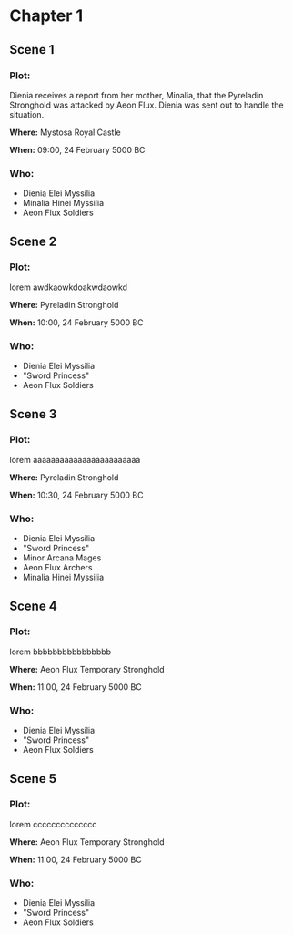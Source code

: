 # Chapter 1

## Scene 1

### Plot:

Dienia receives a report from her mother, Minalia, that the Pyreladin Stronghold was attacked by Aeon Flux. Dienia was sent out to handle the situation.

**Where:** Mystosa Royal Castle

**When:** 09:00, 24 February 5000 BC

### Who:

- Dienia Elei Myssilia
- Minalia Hinei Myssilia
- Aeon Flux Soldiers

## Scene 2

### Plot:

lorem awdkaowkdoakwdaowkd

**Where:** Pyreladin Stronghold

**When:** 10:00, 24 February 5000 BC

### Who:

- Dienia Elei Myssilia
- "Sword Princess"
- Aeon Flux Soldiers

## Scene 3

### Plot:

lorem aaaaaaaaaaaaaaaaaaaaaaaa

**Where:** Pyreladin Stronghold

**When:** 10:30, 24 February 5000 BC

### Who:

- Dienia Elei Myssilia
- "Sword Princess"
- Minor Arcana Mages
- Aeon Flux Archers
- Minalia Hinei Myssilia

## Scene 4

### Plot:

lorem bbbbbbbbbbbbbbbb

**Where:** Aeon Flux Temporary Stronghold

**When:** 11:00, 24 February 5000 BC

### Who:

- Dienia Elei Myssilia
- "Sword Princess"
- Aeon Flux Soldiers

## Scene 5

### Plot:

lorem cccccccccccccc

**Where:** Aeon Flux Temporary Stronghold

**When:** 11:00, 24 February 5000 BC

### Who:

- Dienia Elei Myssilia
- "Sword Princess"
- Aeon Flux Soldiers
